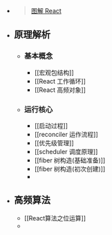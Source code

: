 - > [图解 React](https://7km.top/)
- ## 原理解析
	- ### 基本概念
		- [[宏观包结构]]
		- [[React 工作循环]]
		- [[React 高频对象]]
	- ### 运行核心
		- [[启动过程]]
		- [[reconciler 运作流程]]
		- [[优先级管理]]
		- [[scheduler 调度原理]]
		- [[fiber 树构造(基础准备)]]
		- [[fiber 树构造(初次创建)]]
		-
- ## 高频算法
	- [[React算法之位运算]]
	-